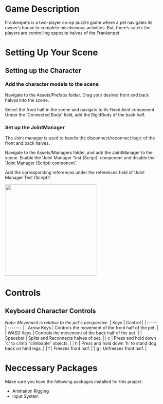 # Game Description
Frankenpets is a two-player co-op puzzle game where a pet navigates its owner’s house to complete mischievous activities. But, there’s catch: the players are controlling opposite halves of the Frankenpet.

# Setting Up Your Scene
## Setting up the Character 
### Add the character models to the scene
Navigate to the Assets/Prefabs folder. Drag your desired front and back halves into the scene. 

Select the front half in the scene and navigate to its FixedJoint component. Under the 'Connected Body' field, add the RigidBody of the back half. 

### Set up the JointManager
The Joint manager is used to handle the disconnect/reconnect logic of the front and back halves. 

Navigate to the Assets/Managers folder, and add the JointManager to the scene. Enable the 'Joint Manager Test (Script)' component and disable the 'Joint Manager (Script) component'.

Add the corresponding references under the references field of 'Joint Manager Test (Script)'. 

<img src="https://github.com/user-attachments/assets/d786d37d-5cfa-4136-900e-5f0e7d6b4d42" width="300">

# Controls
## Keyboard Character Controls
_Note: Movement is relative to the pet's perspective._
| Keys | Control |
| :----: | ------- |
| Arrow Keys | Controls the movement of the front half of the pet. |
| WASD Keys | Controls the movement of the back half of the pet. |
| Spacebar | Splits and Reconnects halves of pet. |
| c | Press and hold down 'c' to climb "climbable" objects. |
| h | Press and hold down 'h' to stand dog back on hind legs. |
| f | Freezes front half. |
| g | Unfreezes front half. |
 

# Neccessary Packages
Make sure you have the following packages installed for this project:
* Animation Rigging
* Input System



